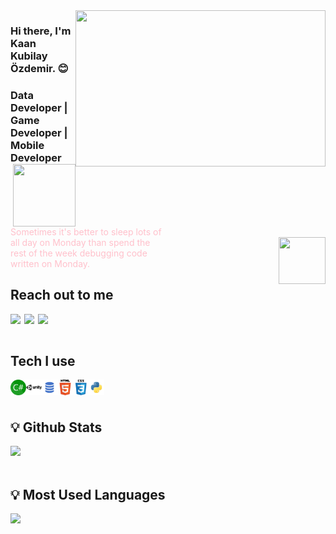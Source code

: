<img src="https://media.giphy.com/media/Ll22OhMLAlVDb8UQWe/giphy.gif" align="right" width="400" height="250"> 




### Hi there, I'm Kaan Kubilay Özdemir. :blush:
                                                        
### Data Developer | Game Developer | Mobile Developer  <img src="https://media.giphy.com/media/jPI0uK8lRXArlCdgFc/giphy.gif" align="right" width="100" height="100">

                                                            
<font color="pink">Sometimes it's better to sleep lots of </font> <br> <img src="https://media.giphy.com/media/LMt9638dO8dftAjtco/giphy.gif" align="right" width="75" height="75"> 
<font color="pink">all day on Monday than spend the  </font> <br>
<font color="pink">rest of the week debugging code  </font> <br>
<font color="pink">written on Monday. </font> <br>


## Reach out to me

[<img  width="22" src="https://unpkg.com/simple-icons@v4/icons/instagram.svg" align="left" />][instagram]
[<img  width="22" src="https://unpkg.com/simple-icons@v4/icons/gmail.svg" align="left" />][gmail]
[<img  width="22" src="https://unpkg.com/simple-icons@v4/icons/linkedin.svg" align="left" />][linkedin]

<br />
<br />

## Tech I use

<img align="left" src="https://raw.githubusercontent.com/github/explore/80688e429a7d4ef2fca1e82350fe8e3517d3494d/topics/csharp/csharp.png" width="25" height="25" />
<img align="left" src="https://raw.githubusercontent.com/github/explore/80688e429a7d4ef2fca1e82350fe8e3517d3494d/topics/unity/unity.png" width="25" height="25" />
<img align="left" src="https://raw.githubusercontent.com/github/explore/80688e429a7d4ef2fca1e82350fe8e3517d3494d/topics/sql/sql.png" width="25" height="25" />
<img align="left"  src="https://raw.githubusercontent.com/github/explore/80688e429a7d4ef2fca1e82350fe8e3517d3494d/topics/html/html.png" width="25" height="25" />
<img align="left" src="https://raw.githubusercontent.com/github/explore/80688e429a7d4ef2fca1e82350fe8e3517d3494d/topics/css/css.png" width="25" height="25" />
<img align="left" src="https://raw.githubusercontent.com/github/explore/80688e429a7d4ef2fca1e82350fe8e3517d3494d/topics/python/python.png" width="25" height="25" />

<br />
<br />


## <summary>:bulb: Github Stats</summary>
<img src="https://github-readme-stats.vercel.app/api?username=rivuletta-main&theme=dark" >


<br />
<br />


## <summary>:bulb:  Most Used Languages</summary>
<img src="https://github-readme-stats.vercel.app/api/top-langs/?username=rivuletta-main&layout=compact&theme=dark" >














[instagram]:https://www.instagram.com/rivuletta/?hl=tr
[gmail]:kaankubilayozdemir@gmail.com
[linkedin]:https://www.linkedin.com/in/kaankubilayozdemir/
